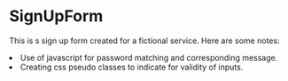 # SignUpForm
<p> This is s sign up form created for a fictional service.
  Here are some notes:
  <li> Use of javascript for password matching and corresponding message.</li>
  <li> Creating css pseudo classes to indicate for validity of inputs. </li>
